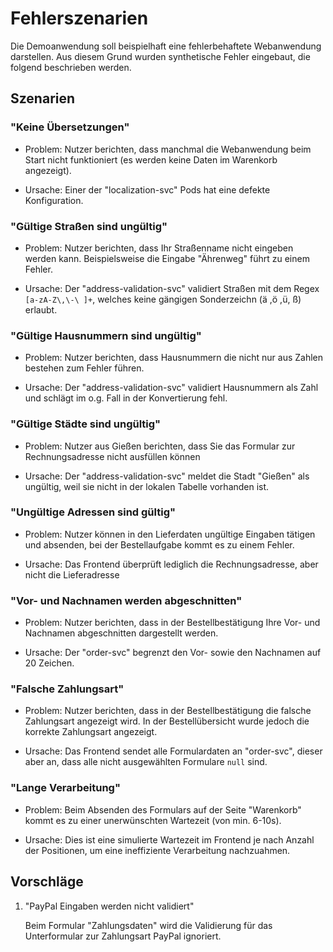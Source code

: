 # Fehlerszenarien

Die Demoanwendung soll beispielhaft eine fehlerbehaftete Webanwendung darstellen. Aus diesem Grund wurden synthetische Fehler eingebaut, die folgend beschrieben werden.

## Szenarien

### "Keine Übersetzungen"

- Problem: Nutzer berichten, dass manchmal die Webanwendung beim Start nicht funktioniert (es werden keine Daten im Warenkorb angezeigt).

- Ursache: Einer der "localization-svc" Pods hat eine defekte Konfiguration.

### "Gültige Straßen sind ungültig"

- Problem: Nutzer berichten, dass Ihr Straßenname nicht eingeben werden kann. Beispielsweise die Eingabe "Ährenweg" führt zu einem Fehler.

- Ursache: Der "address-validation-svc" validiert Straßen mit dem Regex `[a-zA-Z\,\-\ ]+`, welches keine gängigen Sonderzeichn (ä ,ö ,ü, ß) erlaubt.

### "Gültige Hausnummern sind ungültig"

- Problem: Nutzer berichten, dass Hausnummern die nicht nur aus Zahlen bestehen zum Fehler führen.

- Ursache: Der "address-validation-svc" validiert Hausnummern als Zahl und schlägt im o.g. Fall in der Konvertierung fehl.

### "Gültige Städte sind ungültig"

- Problem: Nutzer aus Gießen berichten, dass Sie das Formular zur Rechnungsadresse nicht ausfüllen können

- Ursache: Der "address-validation-svc" meldet die Stadt "Gießen" als ungültig, weil sie nicht in der lokalen Tabelle vorhanden ist.

### "Ungültige Adressen sind gültig"

- Problem: Nutzer können in den Lieferdaten ungültige Eingaben tätigen und absenden, bei der Bestellaufgabe kommt es zu einem Fehler.

- Ursache: Das Frontend überprüft lediglich die Rechnungsadresse, aber nicht die Lieferadresse

### "Vor- und Nachnamen werden abgeschnitten"

- Problem: Nutzer berichten, dass in der Bestellbestätigung Ihre Vor- und Nachnamen abgeschnitten dargestellt werden.

- Ursache: Der "order-svc" begrenzt den Vor- sowie den Nachnamen auf 20 Zeichen.

### "Falsche Zahlungsart"

- Problem: Nutzer berichten, dass in der Bestellbestätigung die falsche Zahlungsart angezeigt wird. In der Bestellübersicht wurde jedoch die korrekte Zahlungsart angezeigt.

- Ursache: Das Frontend sendet alle Formulardaten an "order-svc", dieser aber an, dass alle nicht ausgewählten Formulare `null` sind.

### "Lange Verarbeitung"

- Problem: Beim Absenden des Formulars auf der Seite "Warenkorb" kommt es zu einer unerwünschten Wartezeit (von min. 6-10s).

- Ursache: Dies ist eine simulierte Wartezeit im Frontend je nach Anzahl der Positionen, um eine ineffiziente Verarbeitung nachzuahmen.


## Vorschläge

1. "PayPal Eingaben werden nicht validiert"

    Beim Formular "Zahlungsdaten" wird die Validierung für das Unterformular zur Zahlungsart PayPal ignoriert.